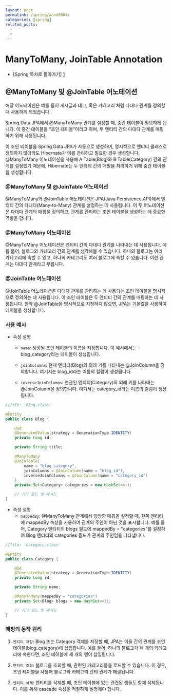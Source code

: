 ```yaml
---
layout: post
permalink: /spring/anno0004/
categories: [spring]
related_posts:
  -
  - 
---
```


# ManyToMany, JoinTable Annotation


- [Spring 목차로 돌아가기] [1]

[1]: https://aminsc.github.io/spring/


## @ManyToMany 및 @JoinTable 어노테이션
해당 어노테이션은 예를 들어 게시글과 태그, 혹은 카테고리 처럼 다대다 관계를 정의할 때 사용하게 되었습니다.

Spring Data JPA에서 @ManyToMany 관계를 설정할 때, 중간 테이블이 필요하게 됩니다. 
이 중간 테이블을 "조인 테이블"이라고 하며, 두 엔티티 간의 다대다 관계를 매핑하기 위해 사용됩니다.

이 조인 테이블을 Spring Data JPA가 자동으로 생성하며, 
명시적으로 엔티티 클래스로 정의하지 않더라도 Hibernate가 이를 관리하고 필요한 경우 생성합니다. 
@ManyToMany 어노테이션을 사용해 A Table(Blog)와 B Table(Category) 간의 관계를 설정했기 때문에, 
Hibernate는 두 엔티티 간의 매핑을 처리하기 위해 중간 테이블을 생성합니다.


### @ManyToMany 및 @JoinTable 어노테이션
@ManyToMany와 @JoinTable 어노테이션은 JPA(Java Persistence API)에서 
엔티티 간의 다대다(Many-to-Many) 관계를 설정하는 데 사용됩니다. 
이 두 어노테이션은 다대다 관계의 매핑을 정의하고, 관계를 관리하는 조인 테이블을 생성하는 데 중요한 역할을 합니다.


### @ManyToMany 어노테이션
@ManyToMany 어노테이션은 엔티티 간의 다대다 관계를 나타내는 데 사용됩니다. 
예를 들어, 블로그와 카테고리 간의 관계를 생각해볼 수 있습니다. 
하나의 블로그는 여러 카테고리에 속할 수 있고, 하나의 카테고리도 여러 블로그에 속할 수 있습니다. 
이런 관계는 다대다 관계라고 부릅니다.


### @JoinTable 어노테이션
@JoinTable 어노테이션은 다대다 관계를 관리하는 데 사용되는 조인 테이블을 명시적으로 
정의하는 데 사용됩니다. 이 조인 테이블은 두 엔티티 간의 관계를 매핑하는 데 사용됩니다. 만약 @JoinTable을 명시적으로 지정하지 않으면, JPA는 기본값을 사용하여 테이블을 생성합니다.



### 사용 예시
- 속성 설명
  - `name`: 생성될 조인 테이블의 이름을 지정합니다. 이 예시에서는 blog_category라는 테이블이 생성됩니다.

  - `joinColumns`: 현재 엔티티(Blog)의 외래 키를 나타내는 @JoinColumn을 정의합니다. 여기서는 blog_id라는 이름의 컬럼이 생성됩니다.

  - `inverseJoinColumns`: 연관된 엔티티(Category)의 외래 키를 나타내는 @JoinColumn을 정의합니다. 여기서는 category_id라는 이름의 컬럼이 생성됩니다.
~~~java
//file: 'Blog.class'

@Entity
public class Blog {

    @Id
    @GeneratedValue(strategy = GenerationType.IDENTITY)
    private Long id;

    private String title;

    @ManyToMany
    @JoinTable(
        name = "blog_category",
        joinColumns = @JoinColumn(name = "blog_id"),
        inverseJoinColumns = @JoinColumn(name = "category_id")
    )
    private Set<Category> categories = new HashSet<>();

    // 기타 필드 및 메서드
}
~~~

- 속성 설명
  - `mappedBy`:  @ManyToMany 관계에서 양방향 매핑을 설정할 때, 한쪽 엔티티에 mappedBy 속성을 사용하여 관계의 주인이 아닌 것을 표시합니다. 예를 들어, Category 엔티티의 blogs 필드에 mappedBy = "categories"를 설정하여 Blog 엔티티의 categories 필드가 관계의 주인임을 나타냅니다.
~~~java
//file: 'Category.class'

@Entity
public class Category {

    @Id
    @GeneratedValue(strategy = GenerationType.IDENTITY)
    private Long id;

    private String name;

    @ManyToMany(mappedBy = "categories")
    private Set<Blog> blogs = new HashSet<>();

    // 기타 필드 및 메서드
}

~~~

### 매핑의 동작 원리
1. `엔티티 저장`: Blog 또는 Category 객체를 저장할 때, JPA는 이들 간의 관계를 조인 테이블(blog_category)에 삽입합니다. 예를 들어, 하나의 블로그가 세 개의 카테고리에 속한다면, 조인 테이블에 세 개의 행이 삽입됩니다.

2. `엔티티 조회`: 블로그를 조회할 때, 관련된 카테고리들을 로드할 수 있습니다. 이 경우, 조인 테이블을 사용해 블로그와 카테고리 간의 관계가 해결됩니다.

3. `엔티티 삭제`: 엔티티를 삭제할 때, 조인 테이블에 있는 관련된 행들도 함께 삭제됩니다. 이를 위해 cascade 속성을 적절하게 설정해야 합니다.
